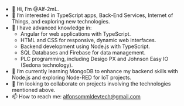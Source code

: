 - 👋 Hi, I’m @Alf-2mL.
- 👀 I’m interested in TypeScript apps, Back-End Services, Internet of Things, and exploring new technologies.
- :closed_book: I have advanced knowledge in:
    - Angular for web applications with TypeScript.
    - HTML and CSS for responsive, dynamic web interfaces.
    - Backend development using Node.js with TypeScript.
    - SQL Databases and Firebase for data management.
    - PLC programming, including Desigo PX and Johnson Easy IO (Sedona technology).
- 🌱 I’m currently learning MongoDB to enhance my backend skills with Node.js and exploring Node-RED for IoT projects.
- 💞️ I’m looking to collaborate on projects involving the technologies mentioned above.
- 📫 How to reach me: alfonsommldevtech@gmail.com

